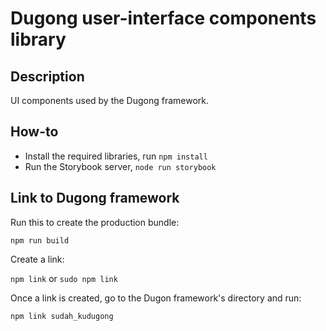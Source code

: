 # Dugong user-interface components library

## Description

UI components used by the Dugong framework.

## How-to

* Install the required libraries, run `npm install`
* Run the Storybook server, `node run storybook`

## Link to Dugong framework

Run this to create the production bundle:

`npm run build`

Create a link:

`npm link` or `sudo npm link`

Once a link is created, go to the Dugon framework's directory and run:

`npm link sudah_kudugong`